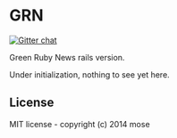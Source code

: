 GRN
============

[![Gitter chat](https://badges.gitter.im/greenruby.png)](https://gitter.im/greenruby)

Green Ruby News rails version.

Under initialization, nothing to see yet here.

License
------------------
MIT license - copyright (c) 2014 mose
